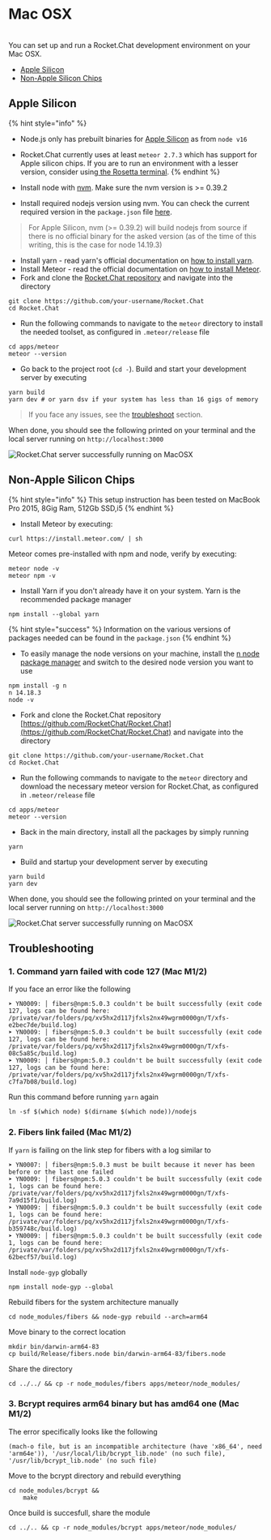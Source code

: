 # Mac OSX

\
You can set up and run a Rocket.Chat development environment on your Mac OSX.

* [Apple Silicon](mac-osx.md#apple-silicon)
* [Non-Apple Silicon Chips](mac-osx.md#non-apple-silicon-chips)

## Apple Silicon

{% hint style="info" %}
* Node.js only has prebuilt binaries for [Apple Silicon](https://www.macworld.com/article/334279/apple-silicon-macs-may-be-a-reboot-of-the-g4-cube-and-colorful-imac-g3.html) as from `node v16`
* Rocket.Chat currently uses at least `meteor 2.7.3` which has support for Apple silicon chips. If you are to run an environment with a lesser version, consider using[ the Rosetta terminal](https://support.apple.com/en-us/HT211861).
{% endhint %}

* Install node with [nvm](https://github.com/nvm-sh/nvm). Make sure the nvm version is >= 0.39.2
* Install required nodejs version using nvm. You can check the current required version in the `package.json` file [here](https://github.com/RocketChat/Rocket.Chat/blob/develop/package.json#L42-L46).

> For Apple Silicon, nvm (>= 0.39.2) will build nodejs from source if there is no official binary for the asked version (as of the time of this writing, this is the case for node 14.19.3)

* Install yarn - read yarn's official documentation on [how to install yarn](https://classic.yarnpkg.com/lang/en/docs/install/#mac-stable).
* Install Meteor - read the official documentation on [how to install Meteor](https://docs.meteor.com/install.html).
* Fork and clone the [Rocket.Chat repository](https://github.com/RocketChat/Rocket.Chat) and navigate into the directory

```shell
git clone https://github.com/your-username/Rocket.Chat
cd Rocket.Chat
```

* Run the following commands to navigate to the `meteor` directory to install the needed toolset, as configured in `.meteor/release` file

```shell
cd apps/meteor
meteor --version
```

* Go back to the project root (`cd -`). Build and start your development server by executing

```shell
yarn build
yarn dev # or yarn dsv if your system has less than 16 gigs of memory
```

> If you face any issues, see the [troubleshoot](mac-osx.md#troubleshooting) section.

When done, you should see the following printed on your terminal and the local server running on `http://localhost:3000`

![Rocket.Chat server successfully running on MacOSX](<../../.gitbook/assets/image (51) (2).png>)

## Non-Apple Silicon Chips

{% hint style="info" %}
This setup instruction has been tested on MacBook Pro 2015, 8Gig Ram, 512Gb SSD,i5
{% endhint %}

* Install Meteor by executing:

```
curl https://install.meteor.com/ | sh
```

Meteor comes pre-installed with npm and node, verify by executing:

```
meteor node -v
meteor npm -v
```

* Install Yarn if you don't already have it on your system. Yarn is the recommended package manager

```
npm install --global yarn
```

{% hint style="success" %}
Information on the various versions of packages needed can be found in the `package.json`
{% endhint %}

* To easily manage the node versions on your machine, install the [n node package manager](https://www.npmjs.com/package/n) and switch to the desired node version you want to use

```
npm install -g n
n 14.18.3
node -v
```

* Fork and clone the Rocket.Chat repository [https://github.com/RocketChat/Rocket.Chat](https://github.com/RocketChat/Rocket.Chat) and navigate into the directory

```
git clone https://github.com/your-username/Rocket.Chat
cd Rocket.Chat
```

* Run the following commands to navigate to the `meteor` directory and download the necessary meteor version for Rocket.Chat, as configured in `.meteor/release` file

```
cd apps/meteor
meteor --version
```

* Back in the main directory, install all the packages by simply running

```
yarn
```

* Build and startup your development server by executing

```
yarn build
yarn dev
```

When done, you should see the following printed on your terminal and the local server running on `http://localhost:3000`

![Rocket.Chat server successfully running on MacOSX](<../../.gitbook/assets/image (51) (2).png>)

## Troubleshooting

### 1. Command yarn failed with code 127 (Mac M1/2)

If you face an error like the following

```
➤ YN0009: │ fibers@npm:5.0.3 couldn't be built successfully (exit code 127, logs can be found here: /private/var/folders/pq/xv5hx2d117jfxls2nx49wgrm0000gn/T/xfs-e2bec7de/build.log)
➤ YN0009: │ fibers@npm:5.0.3 couldn't be built successfully (exit code 127, logs can be found here: /private/var/folders/pq/xv5hx2d117jfxls2nx49wgrm0000gn/T/xfs-08c5a85c/build.log)
➤ YN0009: │ fibers@npm:5.0.3 couldn't be built successfully (exit code 127, logs can be found here: /private/var/folders/pq/xv5hx2d117jfxls2nx49wgrm0000gn/T/xfs-c7fa7b08/build.log)
```

Run this command before running `yarn` again

```shell
ln -sf $(which node) $(dirname $(which node))/nodejs
```

### 2. Fibers link failed (Mac M1/2)

If `yarn` is failing on the link step for fibers with a log similar to

```
➤ YN0007: │ fibers@npm:5.0.3 must be built because it never has been before or the last one failed
➤ YN0009: │ fibers@npm:5.0.3 couldn't be built successfully (exit code 1, logs can be found here: /private/var/folders/pq/xv5hx2d117jfxls2nx49wgrm0000gn/T/xfs-7a9d15f1/build.log)
➤ YN0009: │ fibers@npm:5.0.3 couldn't be built successfully (exit code 1, logs can be found here: /private/var/folders/pq/xv5hx2d117jfxls2nx49wgrm0000gn/T/xfs-b359748c/build.log)
➤ YN0009: │ fibers@npm:5.0.3 couldn't be built successfully (exit code 1, logs can be found here: /private/var/folders/pq/xv5hx2d117jfxls2nx49wgrm0000gn/T/xfs-62becf57/build.log)

```

Install `node-gyp` globally

```shell
npm install node-gyp --global
```

Rebuild fibers for the system architecture manually

```shell
cd node_modules/fibers && node-gyp rebuild --arch=arm64
```

Move binary to the correct location

```shell
mkdir bin/darwin-arm64-83
cp build/Release/fibers.node bin/darwin-arm64-83/fibers.node
```

Share the directory

```shell
cd ../../ && cp -r node_modules/fibers apps/meteor/node_modules/
```

### 3. Bcrypt requires arm64 binary but has amd64 one (Mac M1/2)

The error specifically looks like the following

```
(mach-o file, but is an incompatible architecture (have 'x86_64', need 'arm64e')), '/usr/local/lib/bcrypt_lib.node' (no such file), '/usr/lib/bcrypt_lib.node' (no such file)
```

Move to the bcrypt directory and rebuild everything

```shell
cd node_modules/bcrypt && 
    make
```

Once build is succesfull, share the module

```shell
cd ../.. && cp -r node_modules/bcrypt apps/meteor/node_modules/
```
